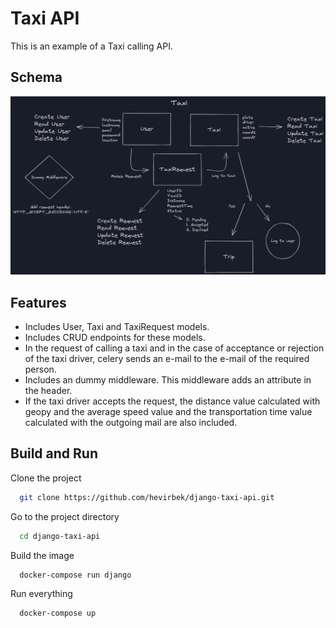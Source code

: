 # Taxi API

This is an example of a Taxi calling API.

## Schema

![schema](schema.png)
  
## Features

* Includes User, Taxi and TaxiRequest models.
* Includes CRUD endpoints for these models.
* In the request of calling a taxi and in the case of acceptance or rejection of the taxi driver, celery sends an e-mail to the e-mail of the required person.
* Includes an dummy middleware. This middleware adds an attribute in the header.
* If the taxi driver accepts the request, the distance value calculated with geopy and the average speed value and the transportation time value calculated with the outgoing mail are also included.

## Build and Run

Clone the project

```bash
  git clone https://github.com/hevirbek/django-taxi-api.git
```

Go to the project directory

```bash
  cd django-taxi-api
```

Build the image

```bash
  docker-compose run django
```

Run everything

```bash
  docker-compose up
```
